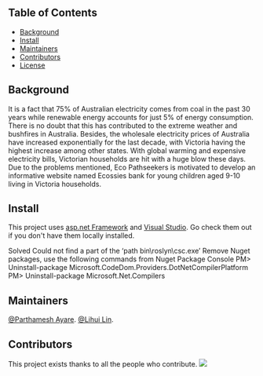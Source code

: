 ## Table of Contents

- [Background](#background)
- [Install](#install)
- [Maintainers](#maintainers)
- [Contributors](#contributors)
- [License](#license)

## Background

It is a fact that 75% of Australian electricity comes from coal in the past 30 years while renewable energy accounts for just 5% of energy consumption. There is no doubt that this has contributed to the extreme weather and bushfires in Australia. Besides, the wholesale electricity prices of Australia have increased exponentially for the last decade, with Victoria having the highest increase among other states. With global warming and expensive electricity bills, Victorian households are hit with a huge blow these days. Due to the problems mentioned, Eco Pathseekers is motivated to develop an informative website named Ecossies bank for young children aged 9-10 living in Victoria households. 

## Install

This project uses [asp.net Framework](https://dotnet.microsoft.com/apps/aspnet) and [Visual Studio](https://visualstudio.microsoft.com/).
Go check them out if you don't have them locally installed.

Solved Could not find a part of the ‘path bin\roslyn\csc.exe’
Remove Nuget packages, use the following commands from Nuget Package Console
PM> Uninstall-package Microsoft.CodeDom.Providers.DotNetCompilerPlatform
PM> Uninstall-package Microsoft.Net.Compilers



## Maintainers

[@Parthamesh Ayare](https://github.com/paya0001).
[@Lihui Lin](https://github.com/againstllh).



## Contributors

This project exists thanks to all the people who contribute. 
<a href="graphs/contributors"><img src="https://mahara.infotech.monash.edu.au/mahara/artefact/file/download.php?file=272510&view=50426" /></a>



